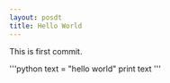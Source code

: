 ```yaml
---
layout: posdt
title: Hello World
---
```


This is first commit.

'''python
text = "hello world"
print text
'''
